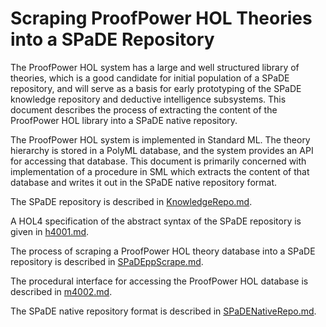 # Scraping ProofPower HOL Theories into a SPaDE Repository

The ProofPower HOL system has a large and well structured library of theories, which is a good candidate for initial population of a SPaDE repository, and will serve as a basis for early prototyping of the SPaDE knowledge repository and deductive intelligence subsystems.
This document describes the process of extracting the content of the ProofPower HOL library into a SPaDE native repository.

The ProofPower HOL system is implemented in Standard ML.
The theory hierarchy is stored in a PolyML database, and the system provides an API for accessing that database.
This document is primarily concerned with implementation of a procedure in SML which extracts the content of that database and writes it out in the SPaDE native repository format.

The SPaDE repository is described in [KnowledgeRepo.md](KnowledgeRepo.md).

A HOL4 specification of the abstract syntax of the SPaDE repository is given in [h4001.md](h4001.md).

The process of scraping a ProofPower HOL theory database into a SPaDE repository is described in [SPaDEppScrape.md](SPaDEppScrape.md).

The procedural interface for accessing the ProofPower HOL database is described in [m4002.md](m4002.md).

The SPaDE native repository format is described in [SPaDENativeRepo.md](SPaDENativeRepo.md).
